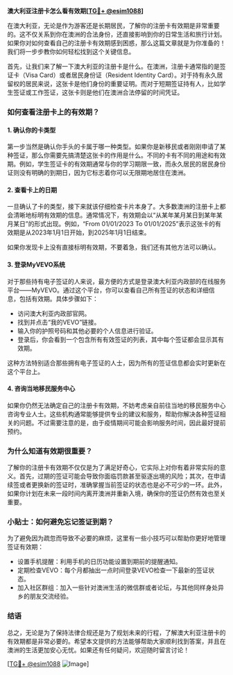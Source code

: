 **澳大利亚注册卡怎么看有效期[[TG💪+ @esim1088](https://t.me/s/esim1088)]**

在澳大利亚，无论是作为游客还是长期居民，了解你的注册卡有效期是非常重要的。这不仅关系到你在澳洲的合法身份，还直接影响到你的日常生活和旅行计划。如果你对如何查看自己的注册卡有效期感到困惑，那么这篇文章就是为你准备的！我们将一步步教你如何轻松找到这个关键信息。

首先，让我们来了解一下澳大利亚的注册卡是什么。在澳洲，注册卡通常指的是签证卡（Visa Card）或者居民身份证（Resident Identity Card）。对于持有永久居留权的居民来说，这张卡是他们身份的重要证明。而对于短期签证持有人，比如学生签证或工作签证，这张卡则是他们在澳洲合法停留的时间凭证。

### 如何查看注册卡上的有效期？

#### 1. 确认你的卡类型

第一步当然是确认你手头的卡属于哪一种类型。如果你是新移民或者刚刚申请了某种签证，那么你需要先搞清楚这张卡的作用是什么。不同的卡有不同的用途和有效期。例如，学生签证卡的有效期通常与你的学习期限一致，而永久居民的居民身份证则没有明确的到期日，因为它标志着你可以无限期地居住在澳洲。

#### 2. 查看卡上的日期

一旦确认了卡的类型，接下来就该仔细检查卡片本身了。大多数澳洲的注册卡上都会清晰地标明有效期的信息。通常情况下，有效期会以“从某年某月某日到某年某月某日”的形式出现。例如，“From 01/01/2023 To 01/01/2025”表示这张卡的有效期是从2023年1月1日开始，到2025年1月1日结束。

如果你发现卡上没有直接标明有效期，不要着急，我们还有其他方法可以确认。

#### 3. 登录MyVEVO系统

对于那些持有电子签证的人来说，最方便的方式是登录澳大利亚内政部的在线服务平台——MyVEVO。通过这个平台，你可以查看自己所有签证的状态和详细信息，包括有效期。具体步骤如下：

- 访问澳大利亚内政部官网。
- 找到并点击“我的VEVO”链接。
- 输入你的护照号码和其他必要的个人信息进行验证。
- 登录后，你会看到一个包含所有有效签证的列表，其中每个签证都会显示其有效期。

这种方法特别适合那些拥有电子签证的人士，因为所有的签证信息都会实时更新在这个平台上。

#### 4. 咨询当地移民服务中心

如果你仍然无法确定自己的注册卡有效期，不妨考虑亲自前往当地的移民服务中心咨询专业人士。这些机构通常能够提供专业的建议和服务，帮助你解决各种签证相关的问题。不过需要注意的是，由于疫情期间可能会影响服务时间，因此最好提前预约。

### 为什么知道有效期很重要？

了解你的注册卡有效期不仅仅是为了满足好奇心，它实际上对你有着非常实际的意义。首先，过期的签证可能会导致你面临罚款甚至驱逐出境的风险；其次，在申请续签或者更换新的签证时，准确掌握当前签证的状态也是必不可少的一环。此外，如果你计划在未来一段时间内离开澳洲并重新入境，确保你的签证仍然有效也至关重要。

### 小贴士：如何避免忘记签证到期？

为了避免因为疏忽而导致不必要的麻烦，这里有一些小技巧可以帮助你更好地管理签证有效期：

- 设置手机提醒：利用手机的日历功能设置到期前的提醒通知。
- 定期检查VEVO：每个月都抽出一点时间登录VEVO检查一下最新的签证状态。
- 加入社区群组：加入一些针对澳洲生活的微信群或者论坛，与其他同样身处异乡的朋友交流经验。

### 结语

总之，无论是为了保持法律合规还是为了规划未来的行程，了解澳大利亚注册卡的有效期都是非常必要的。希望本文提供的方法能够帮助大家顺利找到答案，并且在澳洲的生活更加安心无忧。如果还有任何疑问，欢迎随时留言讨论！

[[TG💪+ @esim1088](https://t.me/s/esim1088) ![Image](https://i.postimg.cc/4NQfJmqS/Snipaste-2025-05-13-00-14-12.png)]
